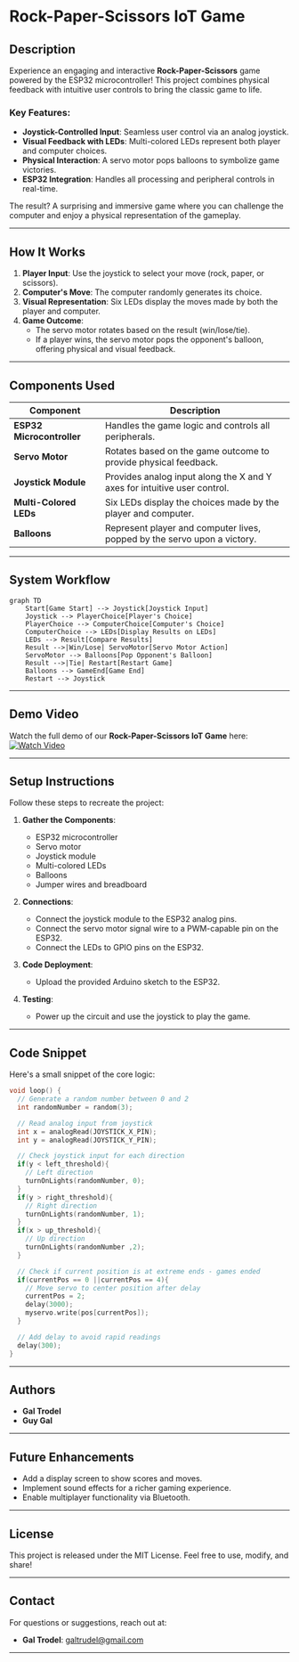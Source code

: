 # Rock-Paper-Scissors IoT Game

## Description

Experience an engaging and interactive **Rock-Paper-Scissors** game powered by the ESP32 microcontroller! This project combines physical feedback with intuitive user controls to bring the classic game to life.

### Key Features:

- **Joystick-Controlled Input**: Seamless user control via an analog joystick.
- **Visual Feedback with LEDs**: Multi-colored LEDs represent both player and computer choices.
- **Physical Interaction**: A servo motor pops balloons to symbolize game victories.
- **ESP32 Integration**: Handles all processing and peripheral controls in real-time.

The result? A surprising and immersive game where you can challenge the computer and enjoy a physical representation of the gameplay.

---

## How It Works

1. **Player Input**: Use the joystick to select your move (rock, paper, or scissors).
2. **Computer's Move**: The computer randomly generates its choice.
3. **Visual Representation**: Six LEDs display the moves made by both the player and computer.
4. **Game Outcome**:
   - The servo motor rotates based on the result (win/lose/tie).
   - If a player wins, the servo motor pops the opponent's balloon, offering physical and visual feedback.

---

## Components Used

| Component                 | Description                                                              |
| ------------------------- | ------------------------------------------------------------------------ |
| **ESP32 Microcontroller** | Handles the game logic and controls all peripherals.                     |
| **Servo Motor**           | Rotates based on the game outcome to provide physical feedback.          |
| **Joystick Module**       | Provides analog input along the X and Y axes for intuitive user control. |
| **Multi-Colored LEDs**    | Six LEDs display the choices made by the player and computer.            |
| **Balloons**              | Represent player and computer lives, popped by the servo upon a victory. |

---

## System Workflow

```mermaid
graph TD
    Start[Game Start] --> Joystick[Joystick Input]
    Joystick --> PlayerChoice[Player's Choice]
    PlayerChoice --> ComputerChoice[Computer's Choice]
    ComputerChoice --> LEDs[Display Results on LEDs]
    LEDs --> Result[Compare Results]
    Result -->|Win/Lose| ServoMotor[Servo Motor Action]
    ServoMotor --> Balloons[Pop Opponent's Balloon]
    Result -->|Tie| Restart[Restart Game]
    Balloons --> GameEnd[Game End]
    Restart --> Joystick
```

---

## Demo Video

Watch the full demo of our **Rock-Paper-Scissors IoT Game** here:
[![Watch Video](https://img.youtube.com/vi/5xcxNEWnAhY/0.jpg)](https://www.youtube.com/watch?v=5xcxNEWnAhY)

---

## Setup Instructions

Follow these steps to recreate the project:

1. **Gather the Components**:

   - ESP32 microcontroller
   - Servo motor
   - Joystick module
   - Multi-colored LEDs
   - Balloons
   - Jumper wires and breadboard

2. **Connections**:

   - Connect the joystick module to the ESP32 analog pins.
   - Connect the servo motor signal wire to a PWM-capable pin on the ESP32.
   - Connect the LEDs to GPIO pins on the ESP32.

3. **Code Deployment**:

   - Upload the provided Arduino sketch to the ESP32.

4. **Testing**:
   - Power up the circuit and use the joystick to play the game.

---

## Code Snippet

Here's a small snippet of the core logic:

```cpp
void loop() {
  // Generate a random number between 0 and 2
  int randomNumber = random(3);

  // Read analog input from joystick
  int x = analogRead(JOYSTICK_X_PIN);
  int y = analogRead(JOYSTICK_Y_PIN);

  // Check joystick input for each direction
  if(y < left_threshold){
    // Left direction
    turnOnLights(randomNumber, 0);
  }
  if(y > right_threshold){
    // Right direction
    turnOnLights(randomNumber, 1);
  }
  if(x > up_threshold){
    // Up direction
    turnOnLights(randomNumber ,2);
  }

  // Check if current position is at extreme ends - games ended
  if(currentPos == 0 ||currentPos == 4){
    // Move servo to center position after delay
    currentPos = 2;
    delay(3000);
    myservo.write(pos[currentPos]);
  }

  // Add delay to avoid rapid readings
  delay(300);
}
```

---

## Authors

- **Gal Trodel**
- **Guy Gal**

---

## Future Enhancements

- Add a display screen to show scores and moves.
- Implement sound effects for a richer gaming experience.
- Enable multiplayer functionality via Bluetooth.

---

## License

This project is released under the MIT License. Feel free to use, modify, and share!

---

## Contact

For questions or suggestions, reach out at:

- **Gal Trodel**: galtrudel@gmail.com

---
